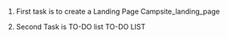 1. First task is to create a Landing Page
Campsite_landing_page 

2. Second Task is TO-DO list
   TO-DO LIST 
